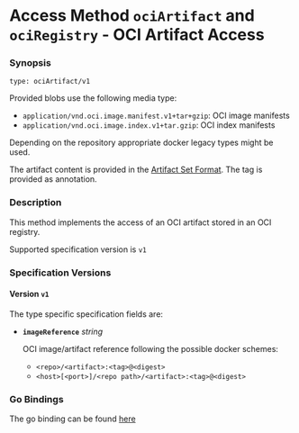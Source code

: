 
# Access Method `ociArtifact` and `ociRegistry` - OCI Artifact Access


### Synopsis

```
type: ociArtifact/v1
```

Provided blobs use the following media type:

- `application/vnd.oci.image.manifest.v1+tar+gzip`: OCI image manifests
- `application/vnd.oci.image.index.v1+tar.gzip`: OCI index manifests

Depending on the repository appropriate docker legacy types might be used.

The artifact content is provided in the [Artifact Set Format](../../../oci/repositories/ctf/README.md#artifact-set-archive-format).
The tag is provided as annotation.

### Description

This method implements the access of an OCI artifact stored in an OCI registry.

Supported specification version is `v1`



### Specification Versions

#### Version `v1`

The type specific specification fields are:

- **`imageReference`** *string*

  OCI image/artifact reference following the possible docker schemes:
  - `<repo>/<artifact>:<tag>@<digest>`
  - `<host>[<port>]/<repo path>/<artifact>:<tag>@<digest>`

### Go Bindings

The go binding can be found [here](method.go)
